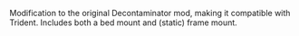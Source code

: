 Modification to the original Decontaminator mod, making it compatible with Trident. Includes both a bed mount and (static) frame mount.
